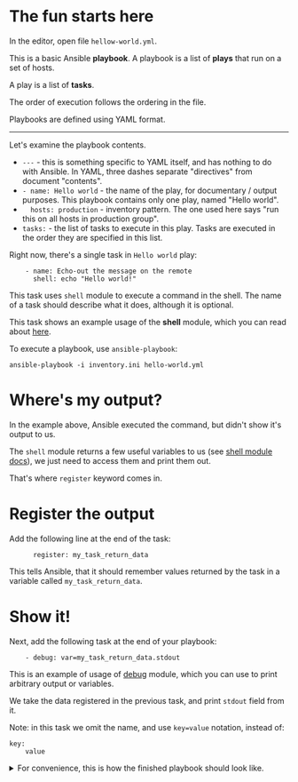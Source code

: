 # The fun starts here

In the editor, open file `hellow-world.yml`.

This is a basic Ansible **playbook**. A playbook is a list of **plays** that
run on a set of hosts.

A play is a list of **tasks**.

The order of execution follows the ordering in the file.

Playbooks are defined using YAML format.

---

Let's examine the playbook contents.

 * `---` - this is something specific to YAML itself, and has nothing to do
   with Ansible. In YAML, three dashes separate "directives" from document
   "contents".
 * `- name: Hello world` - the name of the play, for documentary / output
   purposes. This playbook contains only one play, named "Hello world".
 * `  hosts: production` - inventory pattern. The one used here says "run this
   on all hosts in production group".
 * `tasks:` - the list of tasks to execute in this play. Tasks are executed in
   the order they are specified in this list.

Right now, there's a single task in `Hello world` play: 

```
    - name: Echo-out the message on the remote
      shell: echo "Hello world!"
```

This task uses `shell` module to execute a command in the shell.
The name of a task should describe what it does, although it is optional.

This task shows an example usage of the **shell** module, which you can read
about
[here](https://docs.ansible.com/ansible/latest/modules/shell_module.html).

To execute a playbook, use `ansible-playbook`:

```
ansible-playbook -i inventory.ini hello-world.yml
```

# Where's my output?

In the example above, Ansible executed the command, but didn't show it's output
to us.

The `shell` module returns a few useful variables to us (see
[shell module docs](https://docs.ansible.com/ansible/latest/modules/shell_module.html#return-values)),
we just need to access them and print them out.

That's where `register` keyword comes in.

# Register the output

Add the following line at the end of the task:

```
      register: my_task_return_data
```

This tells Ansible, that it should remember values returned by the task in a
variable called `my_task_return_data`.

# Show it!

Next, add the following task at the end of your playbook:

```
    - debug: var=my_task_return_data.stdout
```

This is an example of usage of
[debug](https://docs.ansible.com/ansible/latest/modules/debug_module.html)
module, which you can use to print arbitrary output or variables.

We take the data registered in the previous task, and print `stdout` field from
it.

Note: in this task we omit the name, and use `key=value` notation, instead of:

```
key:
    value
```

<details>
<summary>
For convenience, this is how the finished playbook should look like.
</summary>
<p>
```
---

- name: Hello world
  hosts: production
  tasks:
    - name: Echo-out the message on the remote
      shell: echo "Hello world!"
      register: my_task_return_data
    - debug: var=my_task_return_data.stdout
```

</p>
</details>

# But there's more!
